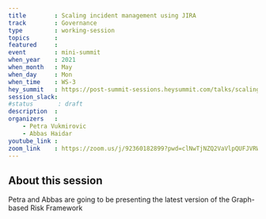 ```yaml
---
title        : Scaling incident management using JIRA
track        : Governance
type         : working-session
topics       :
featured     :
event        : mini-summit
when_year    : 2021
when_month   : May
when_day     : Mon
when_time    : WS-3
hey_summit   : https://post-summit-sessions.heysummit.com/talks/scaling-incident-management-using-jira/
session_slack:
#status       : draft
description  :
organizers   :
    - Petra Vukmirovic
    - Abbas Haidar
youtube_link :
zoom_link    : https://zoom.us/j/92360182899?pwd=clNwTjNZQ2VaVlpQUFJVRWViRHQzZz09
---
```


## About this session

Petra and Abbas are going to be presenting the latest version of the Graph-based Risk Framework

